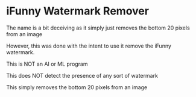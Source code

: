 # iFunny Watermark Remover

The name is a bit deceiving as it simply just removes the bottom 20 pixels from an image

However, this was done with the intent to use it remove the iFunny watermark.

This is NOT an AI or ML program

This does NOT detect the presence of any sort of watermark

This simply removes the bottom 20 pixels from an image
